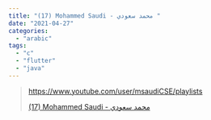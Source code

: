 ```yaml
---
title: "(17) Mohammed Saudi - محمد سعودي "
date: "2021-04-27"
categories:
  - "arabic"
tags:
  - "c"
  - "flutter"
  - "java"
---
```


> https://www.youtube.com/user/msaudiCSE/playlists
>
> [(17) Mohammed Saudi - محمد سعودي ](https://www.youtube.com/user/msaudiCSE/playlists)
